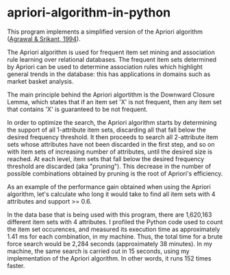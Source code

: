 # apriori-algorithm-in-python

This program implements a simplified version of the Apriori algorithm ([Agrawal & Srikant, 1994](http://www.vldb.org/conf/1994/P487.PDF)).

The Apriori algorithm is used for frequent item set mining and association rule learning over relational databases. The frequent item sets determined by Apriori can be used to determine association rules which highlight general trends in the database: this has applications in domains such as market basket analysis.

The main principle behind the Apriori algortithm is the Downward Closure Lemma, which states that if an item set 'X' is not frequent, then any item set that contains 'X' is guaranteed to be not frequent.

In order to optimize the search, the Apriori algorithm starts by determining the support of all 1-attribute item sets, discarding all that fall below the desired frequency threshold. It then proceeds to search all 2-attribute item sets whose attributes have not been discarded in the first step, and so on with item sets of increasing number of attributes, until the desired size is reached. At each level, item sets that fall below the desired frequency threshold are discarded (aka "pruning"). This decrease in the number of possible combinations obtained by pruning is the root of Apriori's efficiency.

As an example of the performance gain obtained when using the Apriori algorithm, let's calculate who long it would take to find all item sets with 4 attributes and support >= 0.6.

In the data base that is being used with this program, there are 1,620,163 different item sets with 4 attributes. I profiled the Python code used to count the item set occurences, and measured its execution time as approximately 1.41 ms for each combination, in my machine. Thus, the total time for a brute force search would be 2,284 seconds (approximately 38 minutes).
In my machine, the same search is carried out in 15 seconds, using my implementation of the Apriori algorithm.
In other words, it runs 152 times faster.
